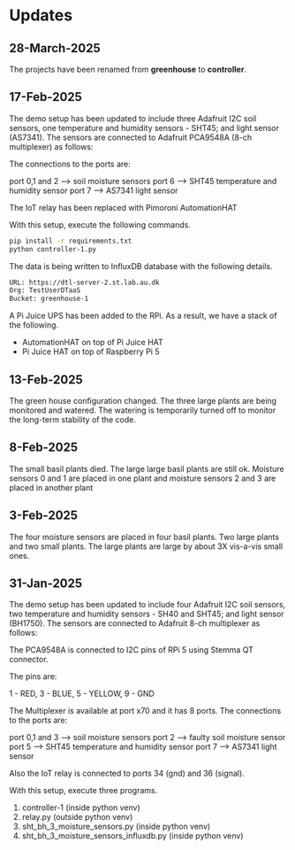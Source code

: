 # Updates

## 28-March-2025

The projects have been renamed from **greenhouse** to **controller**.

## 17-Feb-2025

The demo setup has been updated to include three Adafruit I2C soil sensors,
one temperature and humidity sensors - SHT45;
and light sensor (AS7341). The sensors are connected to Adafruit
PCA9548A (8-ch multiplexer) as follows:

The connections to the ports are:

port 0,1 and 2 --> soil moisture sensors
port 6 --> SHT45 temperature and humidity sensor
port 7 --> AS7341 light sensor

The IoT relay has been replaced with Pimoroni AutomationHAT

With this setup, execute the following commands.

```sh
pip install -r requirements.txt
python controller-1.py
```

The data is being written to InfluxDB database with the following details.

```txt
URL: https://dtl-server-2.st.lab.au.dk
Org: TestUserDTaaS
Bucket: greenhouse-1
```

A Pi Juice UPS has been added to the RPi. As a result, we have
a stack of the following.

* AutomationHAT on top of Pi Juice HAT
* Pi Juice HAT on top of Raspberry Pi 5

## 13-Feb-2025

The green house configuration changed.
The three large plants are being monitored and watered.
The watering is temporarily turned off to monitor the long-term
stability of the code.

## 8-Feb-2025

The small basil plants died. The large large basil plants are still ok.
Moisture sensors 0 and 1 are placed in one plant and
moisture sensors 2 and 3 are placed in another plant

## 3-Feb-2025

The four moisture sensors are placed in four basil plants.
Two large plants and two small plants.
The large plants are large by about 3X vis-a-vis small ones.

## 31-Jan-2025

The demo setup has been updated to include four Adafruit I2C soil sensors,
two temperature and humidity sensors - SH40 and SHT45;
and light sensor (BH1750). The sensors are connected to Adafruit
8-ch multiplexer as follows:


The PCA9548A is connected to I2C pins of RPi 5 using Stemma QT
connector.

The pins are:

1 - RED, 3 - BLUE, 5 - YELLOW, 9 - GND

The Multiplexer is available at port x70 and it has 8 ports.
The connections to the ports are:

port 0,1 and 3 --> soil moisture sensors
port 2 --> faulty soil moisture sensor
port 5 --> SHT45 temperature and humidity sensor
port 7 --> AS7341 light sensor

Also the IoT relay is connected to ports 34 (gnd) and 36 (signal).

With this setup, execute three programs.

1. controller-1 (inside python venv)
1. relay.py (outside python venv)
1. sht_bh_3_moisture_sensors.py (inside python venv)
1. sht_bh_3_moisture_sensors_influxdb.py (inside python venv)

